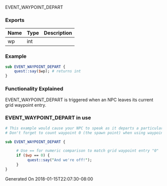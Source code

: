 EVENT_WAYPOINT_DEPART
### Exports
**Name**|**Type**|**Description**
:-----|:-----|:-----
wp|int|
### Example
```perl
sub EVENT_WAYPOINT_DEPART {
	quest::say($wp); # returns int
}
```

### Functionality Explained

EVENT_WAYPOINT_DEPART is triggered when an NPC leaves its current grid waypoint entry.  

### EVENT_WAYPOINT_DEPART in use

```perl
# This example would cause your NPC to speak as it departs a particular waypoint. 
# Don't forget to count waypoint 0 (the spawn point) when using waypoint events.

sub EVENT_WAYPOINT_DEPART {

     # Use == for numeric comparison to match grid waypoint entry "0"
     if ($wp == 0) {
          quest::say("And we're off!");
     }
}
```
Generated On 2018-01-15T22:07:30-08:00